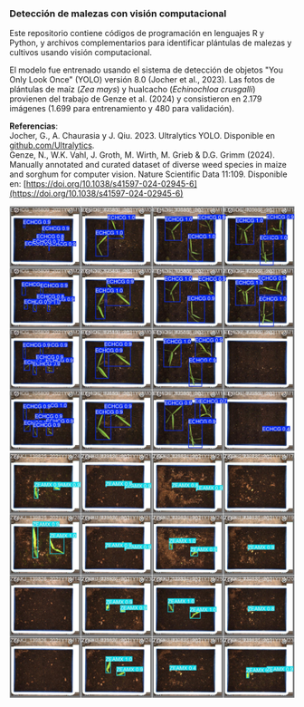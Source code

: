 ### Detección de malezas con visión computacional

Este repositorio contiene códigos de programación en lenguajes R y Python, y archivos complementarios para identificar plántulas de malezas y cultivos usando visión computacional.

El modelo fue entrenado usando el sistema de detección de objetos "You Only Look Once" (YOLO) versión 8.0 (Jocher et al., 2023). Las fotos de plántulas de maíz (*Zea mays*) y hualcacho (*Echinochloa crusgalli*) provienen del trabajo de Genze et al. (2024) y consistieron en 2.179 imágenes (1.699 para entrenamiento y 480 para validación).

**Referencias**:  
Jocher, G., A. Chaurasia y J. Qiu. 2023. Ultralytics YOLO. Disponible en [github.com/Ultralytics](https://github.com/ultralytics/ultralytics).  
Genze, N., W.K. Vahl, J. Groth, M. Wirth, M. Grieb & D.G. Grimm (2024). Manually annotated and curated dataset of diverse weed species in maize and sorghum for computer vision. Nature Scientific Data 11:109. Disponible en: [https://doi.org/10.1038/s41597-024-02945-6](https://doi.org/10.1038/s41597-024-02945-6)

![predicted](https://github.com/pbrevis/Deteccion-malezas/blob/main/Fig/val_batch2_pred.jpg)
![predicted2](https://github.com/pbrevis/Deteccion-malezas/blob/main/Fig/val_batch0_pred.jpg)

